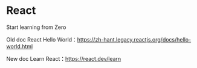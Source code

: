 # React
Start learning from Zero

Old doc React Hello World：https://zh-hant.legacy.reactjs.org/docs/hello-world.html

New doc Learn React：https://react.dev/learn